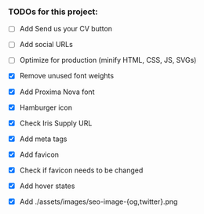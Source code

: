 ### TODOs for this project:

- [ ] Add Send us your CV button

- [ ] Add social URLs
- [ ] Optimize for production (minify HTML, CSS, JS, SVGs)

- [x] Remove unused font weights
- [x] Add Proxima Nova font
- [x] Hamburger icon
- [x] Check Iris Supply URL
- [x] Add meta tags
- [x] Add favicon
- [x] Check if favicon needs to be changed
- [x] Add hover states
- [x] Add ./assets/images/seo-image-{og,twitter}.png
